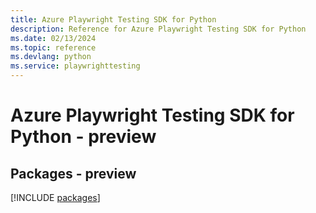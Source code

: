 ```yaml
---
title: Azure Playwright Testing SDK for Python
description: Reference for Azure Playwright Testing SDK for Python
ms.date: 02/13/2024
ms.topic: reference
ms.devlang: python
ms.service: playwrighttesting
---
```

# Azure Playwright Testing SDK for Python - preview
## Packages - preview
[!INCLUDE [packages](playwright-testing-index.md)]